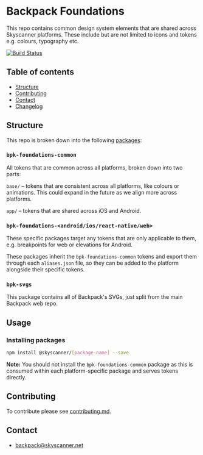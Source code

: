 # Backpack Foundations

This repo contains common design system elements that are shared across Skyscanner platforms. These include but are not limited to icons and tokens e.g. colours, typography etc.

[![Build Status](https://github.com/Skyscanner/backpack-foundations/workflows/Foundations%20CI/badge.svg)](https://github.com/Skyscanner/backpack-foundations/actions)

## Table of contents

* [Structure](#structure)
* [Contributing](#contributing)
* [Contact](#contact)
* [Changelog](./CHANGELOG.md)

## Structure

This repo is broken down into the following [packages](/packages):

### `bpk-foundations-common`

All tokens that are common across all platforms, broken down into two parts:

`base/` – tokens that are consistent across all platforms, like colours or animations. This could expand in the future as we align more across platforms.

`app/` – tokens that are shared across iOS and Android.

### `bpk-foundations-<android/ios/react-native/web>`

These specific packages target any tokens that are only applicable to them, e.g. breakpoints for web or elevations for Android.

These packages inherit the `bpk-foundations-common` tokens and export them through each `aliases.json` file, so they can be added to the platform alongside their specific tokens.

### `bpk-svgs`

This package contains all of Backpack's SVGs, just split from the main Backpack web repo.

## Usage

### Installing packages

```sh
npm install @skyscanner/[package-name] --save
```

**Note:** You should not install the `bpk-foundations-common` package as this is consumed within each platform-specific package and serves tokens directly.

## Contributing

To contribute please see [contributing.md](CONTRIBUTING.md).

## Contact
- backpack@skyscanner.net
